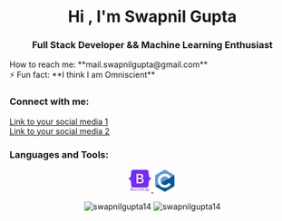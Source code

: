 <h1 style="text-align: center;">Hi , I'm Swapnil Gupta</h1>
<h3 style="text-align: center;">Full Stack Developer && Machine Learning Enthusiast</h3>

<ul style="list-style: none; padding-left: 0;">
  <li>
     How to reach me: **mail.swapnilgupta@gmail.com**
  </li>
  <li>
    ⚡ Fun fact: **I think I am Omniscient**
  </li>
</ul>

<h3 style="text-align: left;">Connect with me:</h3>

<ul style="list-style: none; padding-left: 0;">
  <li><a href="#">Link to your social media 1</a></li>
  <li><a href="#">Link to your social media 2</a></li>
  </ul>

<h3 style="text-align: left;">Languages and Tools:</h3>

<p style="text-align: center;">
  <a href="https://getbootstrap.com" target="_blank" rel="noreferrer">
    <img src="https://raw.githubusercontent.com/devicons/devicon/master/icons/bootstrap/bootstrap-plain-wordmark.svg" alt="bootstrap" width="40" height="40" />
  </a>
  <a href="https://www.cprogramming.com/" target="_blank" rel="noreferrer">
    <img src="https://raw.githubusercontent.com/devicons/devicon/master/icons/c/c-original.svg" alt="c" width="40" height="40" />
  </a>
  </p>

<p style="text-align: center;">
  <img src="https://github-readme-stats.vercel.app/api/top-langs?username=swapnilgupta14&show_icons=true&locale=en&layout=compact" alt="swapnilgupta14" />
  <img src="https://github-readme-streak-stats.herokuapp.com/?user=swapnilgupta14&" alt="swapnilgupta14" />
</p>
